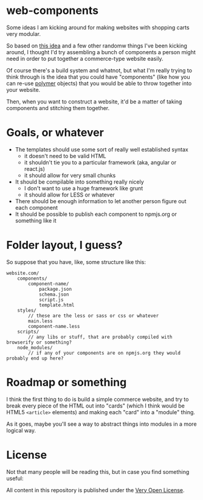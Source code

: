 # web-components

Some ideas I am kicking around for making websites with shopping carts very modular.

So based on [this idea](https://medium.com/@intercom/why-cards-are-the-future-of-the-web-d3f6ce8b843a) and a few
other randomw things I've been kicking around, I thought I'd try assembling a bunch of components a person might
need in order to put together a commerce-type website easily.

Of course there's a build system and whatnot, but what I'm really trying to think through is the idea
that you could have "components" (like how you can re-use [polymer](https://www.polymer-project.org/) objects)
that you would be able to throw together into your website.

Then, when you want to construct a website, it'd be a matter of taking components and stitching them together.

# Goals, or whatever

* The templates should use some sort of really well established syntax
	- it doesn't need to be valid HTML
	- it shouldn't tie you to a particular framework (aka, angular or react.js)
	- it should allow for very small chunks
* It should be compilable into something really nicely
	- I don't want to use a huge framework like grunt
	- it should allow for LESS or whatever
* There should be enough information to let another person figure out each component
* It should be possible to publish each component to npmjs.org or something like it

# Folder layout, I guess?

So suppose that you have, like, some structure like this:

	website.com/
		components/
			component-name/
				package.json
				schema.json
				script.js
				template.html
		styles/
			// these are the less or sass or css or whatever
			main.less
			component-name.less
		scripts/
			// any libs or stuff, that are probably compiled with browserify or something?
		node_modules/
			// if any of your components are on npmjs.org they would probably end up here?

# Roadmap or something

I think the first thing to do is build a simple commerce website, and try to break
every piece of the HTML out into "cards" (which I think would be HTML5 `<article>`
elements) and making each "card" into a "module" thing.

As it goes, maybe you'll see a way to abstract things into modules in a more logical way.

# License

Not that many people will be reading this, but in case you find something useful:

All content in this repository is published under the [Very Open License](http://veryopenlicense.com).
